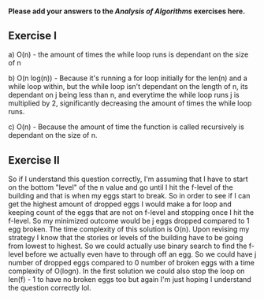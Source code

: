 #### Please add your answers to the **_Analysis of Algorithms_** exercises here.

## Exercise I

a) O(n) - the amount of times the while loop runs is dependant on the size of n

b) O(n log(n)) - Because it's running a for loop initially for the len(n) and a while loop within, but the while loop isn't dependant on the length of n, its dependant on j being less than n, and everytime the while loop runs j is multiplied by 2, significantly decreasing the amount of times the while loop runs.

c) O(n) - Because the amount of time the function is called recursively is dependant on the size of n.

## Exercise II

So if I understand this question correctly, I'm assuming that I have to start on the bottom "level" of the n value and go until I hit the f-level of the building and that is when my eggs start to break. So in order to see if I can get the highest amount of dropped eggs I would make a for loop and keeping count of the eggs that are not on f-level and stopping once I hit the f-level. So my minimized outcome would be j eggs dropped compared to 1 egg broken. The time complexity of this solution is O(n).
Upon revising my strategy I know that the stories or levels of the building have to be going from lowest to highest. So we could actually use binary search to find the f-level before we actually even have to through off an egg. So we could have j number of dropped eggs compared to 0 number of broken eggs with a time complexity of O(logn). In the first solution we could also stop the loop on len(f) - 1 to have no broken eggs too but again I'm just hoping I understand the question correctly lol.
